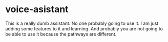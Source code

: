 # voice-asistant
This is a really dumb assistant.
No one probably going to use it.
I am just adding some features to it and learning.
And probably you are not going to be able to use it because the pathways are different.
